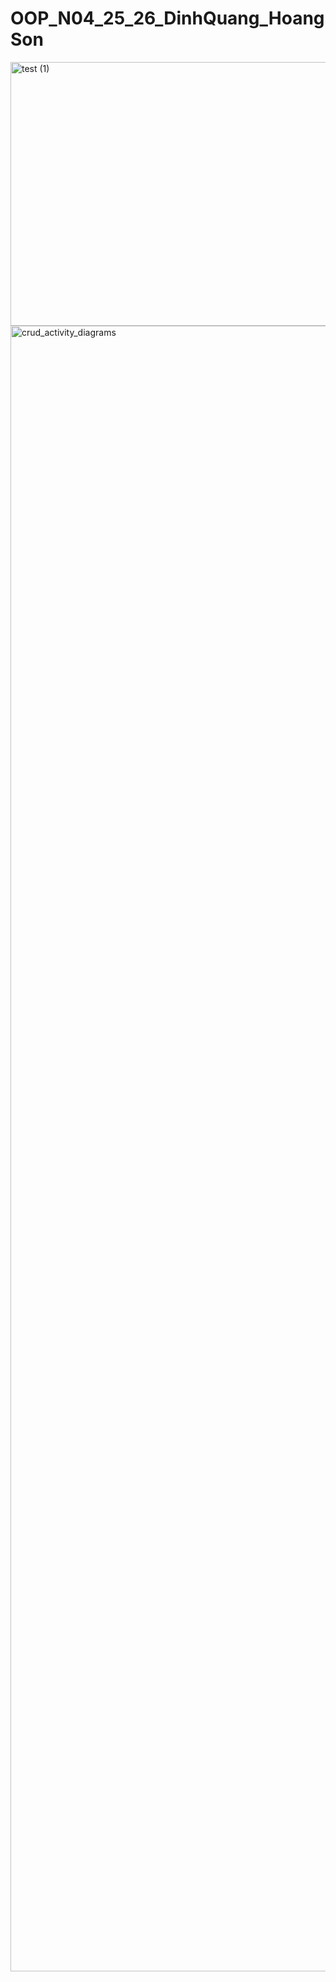 # OOP_N04_25_26_DinhQuang_HoangSon

<img width="818" height="422" alt="test (1)" src="https://github.com/user-attachments/assets/0cedff0d-e9c3-430c-b2ab-9e5ceba88d92" />
<img width="592" height="2633" alt="crud_activity_diagrams" src="https://github.com/user-attachments/assets/e85c699c-49b7-4b47-80a2-5d184d58ec32" />
